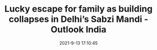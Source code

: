 ---
"title": "Lucky escape for family as building collapses in Delhi’s Sabzi Mandi - Outlook India"
"date": "2021-9-13 17:10:45"
"feed_name": "GOOGLENEWSDRILLING"
"feed_website": "https://news.google.com/search?q=drilling%2Bincident&hl=en-US&gl=US&ceid=US:en"
"feed_rss": "https://news.google.com/rss/search?q=drilling%2Bincident&hl=en-US&gl=US&ceid=US:en"
"link": "https://www.outlookindia.com/newsscroll/lucky-escape-for-family-as-building-collapses-in-delhis-sabzi-mandi/2159250"
"file": "_posts/2021-1-1-353defec069ae5339920282dd8ed853d80074ff8.md"
"accident": "1"
"drilling": "0"
"dead": "0"
"injured": "0"
---